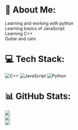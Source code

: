 # 💫 About Me:
Learning and working with python<br>Learning basics of JavaScript<br>Learning C++<br>Guitar and cars


# 💻 Tech Stack:
![C++](https://img.shields.io/badge/c++-%2300599C.svg?style=for-the-badge&logo=c%2B%2B&logoColor=white) ![JavaScript](https://img.shields.io/badge/javascript-%23323330.svg?style=for-the-badge&logo=javascript&logoColor=%23F7DF1E) ![Python](https://img.shields.io/badge/python-3670A0?style=for-the-badge&logo=python&logoColor=ffdd54)
# 📊 GitHub Stats:
![](https://github-readme-stats.vercel.app/api?username=alincibo&theme=dark&hide_border=false&include_all_commits=false&count_private=false)<br/>
![](https://nirzak-streak-stats.vercel.app/?user=alincibo&theme=dark&hide_border=false)<br/>
![](https://github-readme-stats.vercel.app/api/top-langs/?username=alincibo&theme=dark&hide_border=false&include_all_commits=false&count_private=false&layout=compact)

<!-- Proudly created with GPRM ( https://gprm.itsvg.in ) -->
